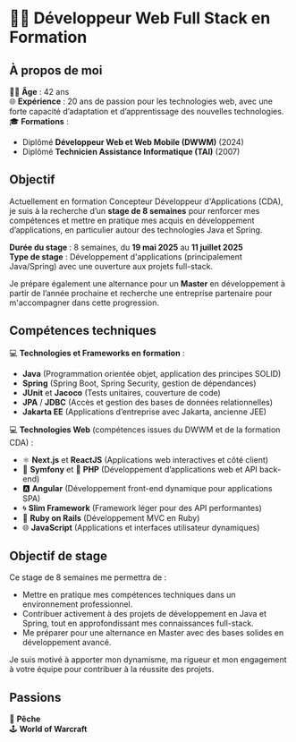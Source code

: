 # 👨‍💻 Développeur Web Full Stack en Formation

## À propos de moi

👨‍💻 **Âge** : 42 ans  
🌐 **Expérience** : 20 ans de passion pour les technologies web, avec une forte capacité d’adaptation et d’apprentissage des nouvelles technologies.  
🎓 **Formations** : 
- Diplômé **Développeur Web et Web Mobile (DWWM)** (2024)
- Diplômé **Technicien Assistance Informatique (TAI)** (2007)  

## Objectif

Actuellement en formation Concepteur Développeur d'Applications (CDA), je suis à la recherche d’un **stage de 8 semaines** pour renforcer mes compétences et mettre en pratique mes acquis en développement d’applications, en particulier autour des technologies Java et Spring. 

**Durée du stage** : 8 semaines, du **19 mai 2025** au **11 juillet 2025**  
**Type de stage** : Développement d'applications (principalement Java/Spring) avec une ouverture aux projets full-stack.

Je prépare également une alternance pour un **Master** en développement à partir de l’année prochaine et recherche une entreprise partenaire pour m'accompagner dans cette progression.

## Compétences techniques

💻 **Technologies et Frameworks en formation** :
- **Java** (Programmation orientée objet, application des principes SOLID)
- **Spring** (Spring Boot, Spring Security, gestion de dépendances)
- **JUnit** et **Jacoco** (Tests unitaires, couverture de code)
- **JPA** / **JDBC** (Accès et gestion des bases de données relationnelles)
- **Jakarta EE** (Applications d’entreprise avec Jakarta, ancienne JEE)

💻 **Technologies Web** (compétences issues du DWWM et de la formation CDA) :
- ⚛️ **Next.js** et **ReactJS** (Applications web interactives et côté client)
- 🎼 **Symfony** et 🐘 **PHP** (Développement d’applications web et API back-end)
- 🅰️ **Angular** (Développement front-end dynamique pour applications SPA)
- 🌀 **Slim Framework** (Framework léger pour des API performantes)
- 💎 **Ruby on Rails** (Développement MVC en Ruby)
- 🌐 **JavaScript** (Applications et interfaces utilisateur dynamiques)

## Objectif de stage

Ce stage de 8 semaines me permettra de :

- Mettre en pratique mes compétences techniques dans un environnement professionnel.
- Contribuer activement à des projets de développement en Java et Spring, tout en approfondissant mes connaissances full-stack.
- Me préparer pour une alternance en Master avec des bases solides en développement avancé.

Je suis motivé à apporter mon dynamisme, ma rigueur et mon engagement à votre équipe pour contribuer à la réussite des projets.

## Passions

🎣 **Pêche**  
🕹️ **World of Warcraft**  


<!---
jean-ely-gendrau/jean-ely-gendrau is a ✨ special ✨ repository because its `README.md`
--->
